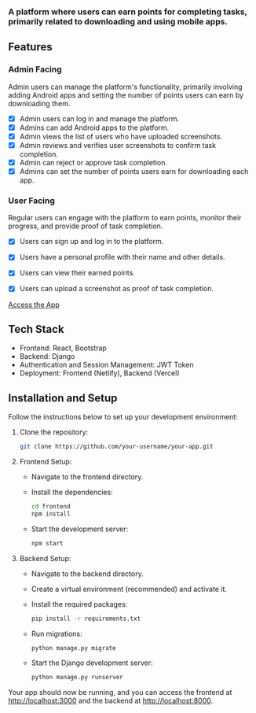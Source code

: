 
### A platform where users can earn points for completing tasks, primarily related to downloading and using mobile apps.

## Features

### Admin Facing

Admin users can manage the platform's functionality, primarily involving adding Android apps and setting the number of points users can earn by downloading them.

- [x] Admin users can log in and manage the platform.
- [x] Admins can add Android apps to the platform.
- [x] Admin views the list of users who have uploaded screenshots.
- [x] Admin reviews and verifies user screenshots to confirm task completion.
- [x] Admin can reject or approve task completion.
- [x] Admins can set the number of points users earn for downloading each app.

### User Facing

Regular users can engage with the platform to earn points, monitor their progress, and provide proof of task completion.

- [x] Users can sign up and log in to the platform.
- [x] Users have a personal profile with their name and other details.
- [x] Users can view their earned points.
- [x] Users can upload a screenshot as proof of task completion.


[Access the App](https://inspiring-bonbon-836aef.netlify.app)

## Tech Stack

- Frontend: React, Bootstrap
- Backend: Django
- Authentication and Session Management: JWT Token
- Deployment: Frontend (Netlify), Backend (Vercel)

## Installation and Setup

Follow the instructions below to set up your development environment:

1. Clone the repository:

   ```bash
   git clone https://github.com/your-username/your-app.git
   ```

2. Frontend Setup:
   - Navigate to the frontend directory.
   - Install the dependencies:

     ```bash
     cd frontend
     npm install
     ```

   - Start the development server:

     ```bash
     npm start
     ```

3. Backend Setup:
   - Navigate to the backend directory.
   - Create a virtual environment (recommended) and activate it.

   - Install the required packages:

     ```bash
     pip install -r requirements.txt
     ```

   - Run migrations:

     ```bash
     python manage.py migrate
     ```

   - Start the Django development server:

     ```bash
     python manage.py runserver
     ```

Your app should now be running, and you can access the frontend at [http://localhost:3000](http://localhost:3000) and the backend at [http://localhost:8000](http://localhost:8000).

